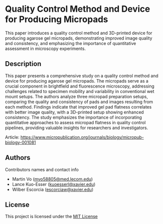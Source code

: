 # Quality Control Method and Device for Producing Micropads

This paper introduces a quality control method and 3D-printed device for producing agarose gel micropads, demonstrating improved image quality and consistency, and emphasizing the importance of quantitative assessment in microscopy experiments.

## Description

This paper presents a comprehensive study on a quality control method and device for producing agarose gel micropads. The micropads serve as a crucial component in brightfield and fluorescence microscopy, addressing challenges related to specimen mobility and variability in conventional wet mount setups. The authors analyze three micropad preparation setups, comparing the quality and consistency of pads and images resulting from each method. Findings indicate that improved gel pad flatness correlates with better image quality, with a 3D-printed setup showing enhanced consistency. The study emphasizes the importance of incorporating quantitative approaches to assess micropad flatness in quality control pipelines, providing valuable insights for researchers and investigators.

Article: https://www.micropublication.org/journals/biology/micropub-biology-001081


## Authors

Contributors names and contact info

* Martin Vo (mvo58805@med.lecom.edu)
* Lance Kuo-Esser (kuoesserl@xavier.edu)
* Wilber Escorcia (escorciaw@xavier.edu)

## License

This project is licensed under the [MIT License](LICENSE)
